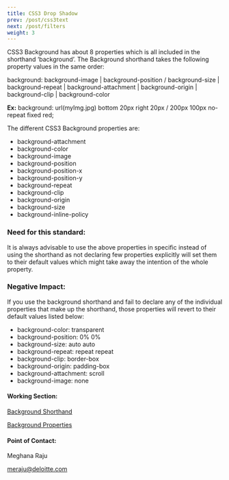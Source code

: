 ```yaml
---
title: CSS3 Drop Shadow
prev: /post/css3text
next: /post/filters
weight: 3
---
```


<p>CSS3 Background has about 8 properties which is all included in the shorthand ‘background’.
The Background shorthand takes the following property values in the same order:</p>

<p> background: background-image | background-position / background-size | background-repeat | background-attachment | background-origin | background-clip | background-color</p>

<p><strong>Ex:</strong>  <span class="prop">background: url(myImg.jpg) bottom 20px right 20px / 200px 100px no-repeat fixed red;</span><p>

The different CSS3 Background properties are:

<ul>
  <li>background-attachment</li>
  <li>background-color</li>
  <li>background-image</li>
  <li>background-position</li>
  <li>background-position-x</li>
  <li>background-position-y</li>
  <li>background-repeat</li>
  <li>background-clip</li>
  <li>background-origin</li>
  <li>background-size</li>
  <li>background-inline-policy</li>
</ul>

<h3>Need for this standard:</h3>

<p>It is always advisable to use the above properties in specific instead of using the shorthand as not declaring few properties explicitly will set them to their default values which might take away the intention of the whole property.</p>

<h3>Negative Impact:</h3>
If you use the background shorthand and fail to declare any of the individual properties that make up the shorthand, those properties will revert to their default values listed below:

<ul>
<li>background-color: transparent</li>
<li>background-position: 0% 0%</li>
<li>background-size: auto auto</li>
<li>background-repeat: repeat repeat</li>
<li>background-clip: border-box</li>
<li>background-origin: padding-box</li>
<li>background-attachment: scroll</li>
<li>background-image: none</li>
</ul>


<h4>Working Section:</h4>

<a href="https://jsbin.com/johariyina/edit?html,output">Background Shorthand</a>

<a href= "https://jsbin.com/xaseyahade/edit?html,output">Background Properties</a>

<h4>Point of Contact:</h4>

<p>Meghana Raju</p>
<a href="mailto:meraju@deloitte.com">meraju@deloitte.com</a>
